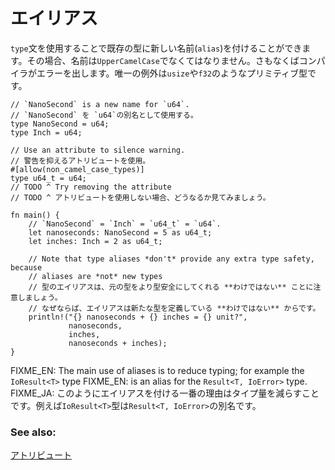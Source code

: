 <!--
# Aliasing
-->
# エイリアス

<!--
The `type` statement can be used to give a new name to an existing type. Types
must have `UpperCamelCase` names, or the compiler will raise a warning. The
exception to this rule are the primitive types: `usize`, `f32`, etc.
-->
`type`文を使用することで既存の型に新しい名前(`alias`)を付けることができます。その場合、名前は`UpperCamelCase`でなくてはなりません。さもなくばコンパイラがエラーを出します。唯一の例外は`usize`や`f32`のようなプリミティブ型です。

```rust,editable
// `NanoSecond` is a new name for `u64`.
// `NanoSecond` を `u64`の別名として使用する。
type NanoSecond = u64;
type Inch = u64;

// Use an attribute to silence warning.
// 警告を抑えるアトリビュートを使用。
#[allow(non_camel_case_types)]
type u64_t = u64;
// TODO ^ Try removing the attribute
// TODO ^ アトリビュートを使用しない場合、どうなるか見てみましょう。

fn main() {
    // `NanoSecond` = `Inch` = `u64_t` = `u64`.
    let nanoseconds: NanoSecond = 5 as u64_t;
    let inches: Inch = 2 as u64_t;

    // Note that type aliases *don't* provide any extra type safety, because
    // aliases are *not* new types
    // 型のエイリアスは、元の型をより型安全にしてくれる **わけではない** ことに注意しましょう。
    // なぜならば、エイリアスは新たな型を定義している **わけではない** からです。
    println!("{} nanoseconds + {} inches = {} unit?",
             nanoseconds,
             inches,
             nanoseconds + inches);
}
```

<!--
The main use of aliases is to reduce boilerplate; for example the `IoResult<T>` type
is an alias for the `Result<T, IoError>` type.
-->
FIXME_EN: The main use of aliases is to reduce typing; for example the `IoResult<T>` type
FIXME_EN: is an alias for the `Result<T, IoError>` type.
FIXME_JA: このようにエイリアスを付ける一番の理由はタイプ量を減らすことです。例えば`IoResult<T>`型は`Result<T, IoError>`の別名です。

### See also:

<!--
[Attributes](../attribute.md)
-->
[アトリビュート](../attribute.md)
